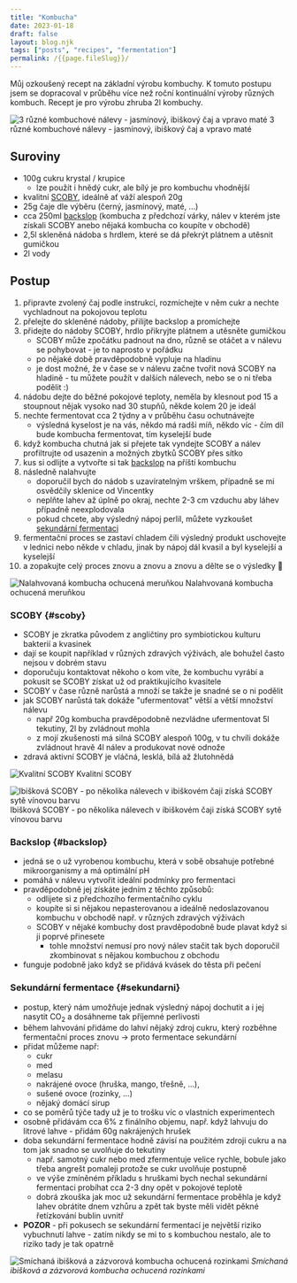 ```yaml
---
title: "Kombucha"
date: 2023-01-18
draft: false
layout: blog.njk
tags: ["posts", "recipes", "fermentation"]
permalink: /{{page.fileSlug}}/
---
```


Můj ozkoušený recept na základní výrobu kombuchy. K tomuto postupu jsem se dopracoval v průběhu více než roční kontinuální výroby různých kombuch. Recept je pro výrobu zhruba 2l kombuchy.

![3 různé kombuchové nálevy - jasmínový, ibiškový čaj a vpravo maté](/img/kombucha/kombucha-nalevy.jpg)
3 různé kombuchové nálevy - jasmínový, ibiškový čaj a vpravo maté

## Suroviny

- 100g cukru krystal / krupice
  - lze použít i hnědý cukr, ale bílý je pro kombuchu vhodnější
- kvalitní [SCOBY](#scoby), ideálně ať váží alespoň 20g
- 25g čaje dle výběru (černý, jasmínový, maté, ...)
- cca 250ml [backslop](#backslop) (kombucha z předchozí várky, nálev v kterém jste získali SCOBY anebo nějaká kombucha co koupíte v obchodě)
- 2,5l skleněná nádoba s hrdlem, které se dá překrýt plátnem a utěsnit gumičkou
- 2l vody

## Postup

1. připravte zvolený čaj podle instrukcí, rozmíchejte v něm cukr a nechte vychladnout na pokojovou teplotu
2. přelejte do skleněné nádoby, přilijte backslop a promíchejte
3. přidejte do nádoby SCOBY, hrdlo přikryjte plátnem a utěsněte gumičkou
   - SCOBY může zpočátku padnout na dno, různě se otáčet a v nálevu se pohybovat - je to naprosto v pořádku
   - po nějaké době pravděpodobně vypluje na hladinu
   - je dost možné, že v čase se v nálevu začne tvořit nová SCOBY na hladině - tu můžete použít v dalších nálevech, nebo se o ni třeba podělit :)
4. nádobu dejte do běžné pokojové teploty, neměla by klesnout pod 15 a stoupnout nějak vysoko nad 30 stupňů, někde kolem 20 je ideál
5. nechte fermentovat cca 2 týdny a v průběhu času ochutnávejte
   - výsledná kyselost je na vás, někdo má radši míň, někdo víc - čím díl bude kombucha fermentovat, tím kyselejší bude
6. když kombucha chutná jak si přejete tak vyndejte SCOBY a nálev profiltrujte od usazenin a možných zbytků SCOBY přes sítko
7. kus si odlijte a vytvořte si tak [backslop](#backslop) na příští kombuchu
8. následně nalahvujte
   - doporučil bych do nádob s uzavíratelným vrškem, případně se mi osvědčily sklenice od Vincentky
   - neplňte lahev až úplně po okraj, nechte 2-3 cm vzduchu aby láhev případně neexplodovala
   - pokud chcete, aby výsledný nápoj perlil, můžete vyzkoušet [sekundární fermentaci](#sekundarni)
9. fermentační proces se zastaví chladem čili výsledný produkt uschovejte v lednici nebo někde v chladu, jinak by nápoj dál kvasil a byl kyselejší a kyselejší
10. a zopakujte celý proces znovu a znovu a znovu a dělte se o výsledky 🍿

![Nalahvovaná kombucha ochucená meruňkou](/img/kombucha/nalahvovana-kombucha.jpeg)
Nalahvovaná kombucha ochucená meruňkou

### SCOBY {#scoby}

- SCOBY je zkratka původem z angličtiny pro symbiotickou kulturu bakterií a kvasinek
- dají se koupit například v různých zdravých výživách, ale bohužel často nejsou v dobrém stavu
- doporučuju kontaktovat někoho o kom víte, že kombuchu vyrábí a pokusit se SCOBY získat už od praktikujícího kvasitele
- SCOBY v čase různě narůstá a množí se takže je snadné se o ni podělit
- jak SCOBY narůstá tak dokáže "ufermentovat" větší a větší množství nálevu
  - např 20g kombucha pravděpodobně nezvládne ufermentovat 5l tekutiny, 2l by zvládnout mohla
  - z mojí zkušenosti má silná SCOBY alespoň 100g, v tu chvíli dokáže zvládnout hravě 4l nálev a produkovat nové odnože
- zdravá aktivní SCOBY je vláčná, lesklá, bílá až žlutohnědá

![Kvalitní SCOBY](/img/kombucha/kvalitni-scoby.jpeg)
Kvalitní SCOBY

![Ibišková SCOBY - po několika nálevech v ibiškovém čaji získá SCOBY sytě vínovou barvu](/img/kombucha/ibiskova-scoby.jpeg)
Ibišková SCOBY - po několika nálevech v ibiškovém čaji získá SCOBY sytě vínovou barvu

### Backslop {#backslop}

- jedná se o už vyrobenou kombuchu, která v sobě obsahuje potřebné mikroorganismy a má optimální pH
- pomáhá v nálevu vytvořit ideální podmínky pro fermentaci
- pravděpodobně jej získáte jedním z těchto způsobů:
  - odlijete si z předchozího fermentačního cyklu
  - koupíte si si nějakou nepasterovanou a ideálně nedoslazovanou kombuchu v obchodě např. v různých zdravých výživách
  - SCOBY v nějaké kombuchy dost pravděpodobně bude plavat když si ji poprvé přinesete
    - tohle množství nemusí pro nový nálev stačit tak bych doporučil zkombinovat s nějakou kombuchou z obchodu
- funguje podobně jako když se přidává kvásek do těsta při pečení

### Sekundární fermentace {#sekundarni}

- postup, který nám umožňuje jednak výsledný nápoj dochutit a i jej nasytit CO<sub>2</sub> a dosáhneme tak příjemné perlivosti
- během lahvování přidáme do lahví nějaký zdroj cukru, který rozběhne fermentační proces znovu → proto fermentace sekundární
- přidat můžeme např:
  - cukr
  - med
  - melasu
  - nakrájené ovoce (hruška, mango, třešně, ...),
  - sušené ovoce (rozinky, ...)
  - nějaký domácí sirup
- co se poměrů týče tady už je to trošku víc o vlastních experimentech
- osobně přidávám cca 6% z finálního objemu, např. když lahvuju do litrové lahve - přidám 60g nakrájených hrušek
- doba sekundární fermentace hodně závisí na použitém zdroji cukru a na tom jak snadno se uvolňuje do tekutiny
  - např. samotný cukr nebo med zfermentuje velice rychle, bobule jako třeba angrešt pomaleji protože se cukr uvolňuje postupně
  - ve výše zmíněném příkladu s hruškami bych nechal sekundární fermentaci probíhat cca 2-3 dny opět v pokojové teplotě
  - dobrá zkouška jak moc už sekundární fermentace proběhla je když lahev obrátite dnem vzhůru a zpět tak byste měli vidět pěkné řetízkování bublin uvnitř
- **POZOR** - při pokusech se sekundární fermentací je největší riziko vybuchnutí lahve - zatím nikdy se mi to s kombuchou nestalo, ale to riziko tady je tak opatrně

![Smíchaná ibišková a zázvorová kombucha ochucená rozinkami](/img/kombucha/kombucha-trikolora.jpeg)
_Smíchaná ibišková a zázvorová kombucha ochucená rozinkami_
